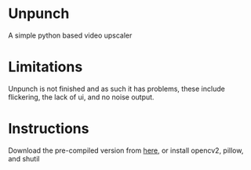 # Unpunch
A simple python based video upscaler

# Limitations
Unpunch is not finished and as such it has problems, these include flickering, the lack of ui, and no noise output.

# Instructions
Download the pre-compiled version from [here](https://github.com/W3SLAV/Unpunch/releases/tag/v0.1), or install opencv2, pillow, and shutil
